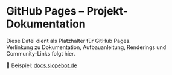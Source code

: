 # GitHub Pages – Projekt-Dokumentation

Diese Datei dient als Platzhalter für GitHub Pages.  
Verlinkung zu Dokumentation, Aufbauanleitung, Renderings und Community-Links folgt hier.

🔗 Beispiel: [docs.slopebot.de](https://docs.slopebot.de)  
